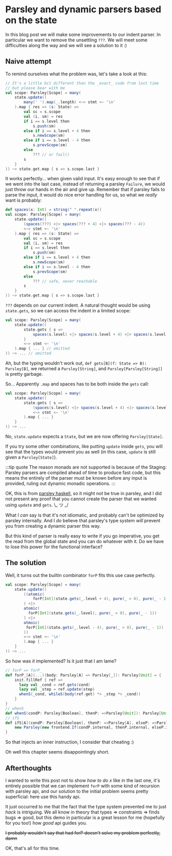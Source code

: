 # Parsley and dynamic parsers based on the state

In this blog post we will make some improvements to our indent parser. In particular we want to remove the unsettling `???`. We will meet some difficulties along the way and we will see a solution to it :)

## Naive attempt

To remind ourselves what the problem was, let's take a look at this:

```scala
// It's a little bit different than the _exact_ code from last time
// but please bear with me
val scope: Parsley[Scope] = many(
    state.update((
        many(' ').map(_.length) <~> stmt <~ '\n'
    ).map { res => (s: State) =>
        val sc = s.scope
        val (i, sm) = res
        if i == s.level then
            s.push(sm)
        else if i == s.level + 4 then
            s.newScope(sm)
        else if i == s.level - 4 then
            s.prevScope(sm)
        else
            ??? // or fail()
        s
    }
)) ~> state.get.map { s => s.scope.last }
```

It works perfectly... when given valid input. It's easy enough to see that if we went into the last case, instead of returning a parsley `Failure`, we would just throw our hands in the air and give up. Remember that if parsley fails to parse the input, it would do nice error handling for us, so what we _really_ want is probably:

```scala
def spaces(x: Int) = string(" ".repeat(x))
val scope: Parsley[Scope] = many(
    state.update((
        (spaces(???) <|> spaces(??? + 4) <|> spaces(??? - 4))
        <~> stmt <~ '\n'
    ).map { res => (s: State) =>
        val sc = s.scope
        val (i, sm) = res
        if i == s.level then
            s.push(sm)
        else if i == s.level + 4 then
            s.newScope(sm)
        else if i == s.level - 4 then
            s.prevScope(sm)
        else
            ??? // safe, never reachable
        s
    }
)) ~> state.get.map { s => s.scope.last }
```

`???` depends on our current indent. A natural thought would be using `state.gets`, so we can access the indent in a limited scope:

```scala
val scope: Parsley[Scope] = many(
    state.update((
        state.gets { s =>
            spaces(s.level) <|> spaces(s.level + 4) <|> spaces(s.level - 4)
        }
        <~> stmt <~ '\n'
    ).map { ... } // omitted
)) ~> ... // omitted
```

Ah, but the typing wouldn't work out, `def gets[B](f: State => B): Parsley[B]`, we returned a `Parsley[String]`, and `Parsley[Parsley[String]]` is pretty garbage.

So... Apparently `.map` and spaces has to be both inside the `gets` call:

```scala
val scope: Parsley[Scope] = many(
    state.update((
        state.gets { s =>
            (spaces(s.level) <|> spaces(s.level + 4) <|> spaces(s.level - 4))
            <~> stmt <~ '\n'
        ).map { ... }
    }
)) ~> ...
```

No, `state.update` expects a `State`, but we are now offering `Parsley[State]`.

If you try some other combinations, like putting `update` inside `gets`, you will see that the types would prevent you as well (in this case, `update` is still given a `Parsley[State]`).

:::tip quote
The reason monads are not supported is because of the Staging: Parsley parsers are compiled ahead of time to produce fast code, but this means the entirely of the parser must be known before any input is provided, ruling out dynamic monadic operations.
:::

OK, this is from [parsley haskell](https://github.com/j-mie6/parsleyHaskell), so it might not be true in parsley, and I did not present any proof that you cannot create the parser that we wanted using `update` and `gets`. \\_ ツ _/

What I _can_ say is that it's not idiomatic, and probably can't be optimized by parsley internally. And I _do_ believe that parsley's type system _will_ prevent you from creating a dynamic parser this way.

But this kind of parser is really easy to write if you go imperative, you get the read from the global state and you can do whatever with it. Do we have to lose this power for the functional interface?

## The solution

Well, it turns out the builtin combinator `forP` fits this use case perfectly.

```scala
val scope: Parsley[Scope] = many(
    state.update((
        ((atomic(
            forP[Int](state.gets(_.level + 4), pure(_ > 0), pure(_ - 1))
        ) <|>
        atomic(
          forP[Int](state.gets(_.level), pure(_ > 0), pure(_ - 1))
        ) <|>
        atmoic(
         forP[Int](state.gets(_.level - 4), pure(_ > 0), pure(_ - 1))
        ))
        <~> stmt <~ '\n'
        ).map { ... }
    }
)) ~> ...
```

So how was _it_ implemented? Is it just that I am lame?

```scala
// forP => forP_
def forP_[A](...)(body: Parsley[A] => Parsley[_]): Parsley[Unit] = {
    init.fillRef { ref =>
      lazy val _cond = ref.gets(cond)
      lazy val _step = ref.update(step)
      whenS(_cond, whileS(body(ref.get) *> _step *> _cond))
    }
}
// whenS
def whenS(condP: Parsley[Boolean], thenP: =>Parsley[Unit]): Parsley[Unit] = ifS(condP, thenP, unit)
// ifS
def ifS[A](condP: Parsley[Boolean], thenP: =>Parsley[A], elseP: =>Parsley[A]): Parsley[A] = {
    new Parsley(new frontend.If(condP.internal, thenP.internal, elseP.internal))
}
```

So that injects an inner instruction, I consider that cheating :)

Oh well this chapter seems disappointingly short.

## Afterthoughts

I wanted to write this post not to show _how to do x_ like in the last one, it's entirely possible that we can implement `forP` with some kind of recursion with parsley api, and our solution to the initial problem seems pretty superficial: here use this handy api.

It just occurred to me that the fact that the type system prevented me to just _hack_ is intriguing. We all know in theory that types => constraints => finds bugs => good, but this demo in particular is a great lesson for me (hopefully for you too!) how _good_ api guides you.

<s>I probably wouldn't say that had forP doesn't solve my problem perfectly, damn</s>

OK, that's all for this time.
